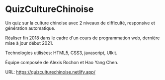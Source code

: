 ﻿# QuizCultureChinoise

Un quiz sur la culture chinoise avec 2 niveaux de difficulté, responsive et génération automatique.

Réaliser fin 2018 dans le cadre d'un cours de programmation web, dernière mise à jour début 2021.

Technologies utilisées: HTML5, CSS3, javascript, UIkit.

Équipe composée de Alexis Rochon et Hao Yang Chen.

URL: https://quizculturechinoise.netlify.app/

